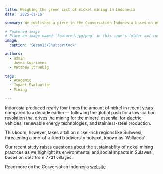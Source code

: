 ```yaml
---
title: Weighing the green cost of nickel mining in Indonesia
date: '2025-01-16'

summary: We published a piece in the Conversation Indonesia based on our recent empirical study and further propose three key recommendations to ensure that nickel mining is both just and sustainable.

# Featured image
# Place an image named `featured.jpg/png` in this page's folder and customize its options here.
image:
  caption: 'Sesan13/Shutterstock'

authors:
  - admin
  - Jatna Supriatna
  - Matthew Struebig

tags:
  - Academic
  - Impact Evaluation
  - Mining

---
```


Indonesia produced nearly four times the amount of nickel in recent years compared to a decade earlier — following the global push for a low-carbon revolution that drives the mining for the mineral essential for electric vehicles, renewable energy technologies, and stainless-steel production.

This boom, however, takes a toll on nickel-rich regions like Sulawesi, threatening a one-of-a-kind biodiversity hotspot, known as ‘Wallacea’.

Our recent study raises questions about the sustainability of nickel mining practices as we highlight its environmental and social impacts in Sulawesi, based on data from 7,721 villages.

Read more on the Conversation Indonesia [website](https://theconversation.com/weighing-the-green-cost-how-nickel-mining-in-indonesia-impacts-forests-and-local-communities-246259)
